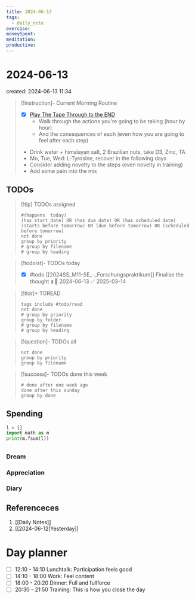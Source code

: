 ```yaml
---
title: 2024-06-13
tags:
  - daily_note
exercise: 
moneySpent: 
meditation:
productive:
---
```

# 2024-06-13
created: 2024-06-13 11:34

> [!instruction]- Current Morning Routine
> - [x] [Play The Tape Through to the END](https://youtu.be/6CWq8wyS90o?si=FdqthmYdGg12ubuB)
> 	- Walk through the actions you're going to be taking (hour by hour)
> 	- And the consequences of each (even how you are going to feel after each step)
> - Drink water + himalayan salt, 2 Brazilian nuts, take D3, Zinc, TA
> - Mo, Tue, Wed: L-Tyrosine, recover in the following days
> - Consider adding novelty to the steps (even novelty in training)
> - Add some pain into the mix

## TODOs
>[!tip] TODOs assigned
> ```tasks
> #(happens  today)
> (has start date) OR (has due date) OR (has scheduled date)
> (starts before tomorrow) OR (due before tomorrow) OR (scheduled before tomorrow)
> not done
> group by priority
> # group by filename
> # group by heading
> ```

>[!todoist]- TODOs today
>- [x] #todo [[2024SS_M11-SE_-_Forschungspraktikum]] Finalise the thought ⏫ 🛫 2024-06-13 ✅ 2025-03-14

>[!tldr]+ TOREAD
> ```tasks
> tags include #todo/read 
> not done
> # group by priority
> group by folder
> # group by filename
> # group by heading
> ```

>[!question]- TODOs all
> ```tasks
> not done
> group by priority
> group by filename
> ```

>[!success]- TODOs done this week
> ```tasks
> # done after one week ago
> done after this sunday
> group by done
>  ```

## Spending
```python
l = []
import math as m
print(m.fsum(l))
```

##
### Dream

### Appreciation

### Diary

## Referenceces
1. [[Daily Notes]]
2. [[2024-06-12|Yesterday]]

# Day planner

- [ ] 12:10 - 14:10 Lunchtalk: Participation feels good
- [ ] 14:10 - 18:00 Work: Feel content
- [ ] 18:00 - 20:20 Dinner: Full and fullforce
- [ ] 20:30 - 21:50 Training: This is how you close the day